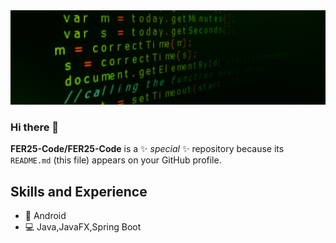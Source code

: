 <img src="https://raw.githubusercontent.com/FER25-Code/FER25-Code/master/Untitled design.png" alt="banner that says Fergani">


### Hi there 👋


**FER25-Code/FER25-Code** is a ✨ _special_ ✨ repository because its `README.md` (this file) appears on your GitHub profile.

## Skills and Experience
* 📱 Android 
* 💻 Java,JavaFX,Spring Boot


